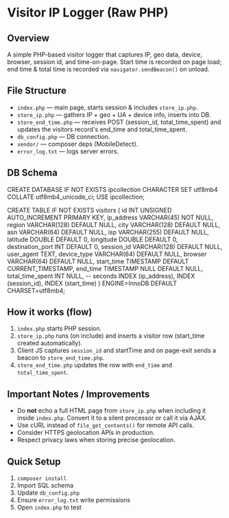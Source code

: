# Visitor IP Logger (Raw PHP)

## Overview
A simple PHP-based visitor logger that captures IP, geo data, device, browser, session id, and time-on-page. Start time is recorded on page load; end time & total time is recorded via `navigator.sendBeacon()` on unload.

## File Structure
- `index.php` — main page, starts session & includes `store_ip.php`.
- `store_ip.php` — gathers IP + geo + UA + device info, inserts into DB.
- `store_end_time.php` — receives POST (session_id, total_time_spent) and updates the visitors record's end_time and total_time_spent.
- `db_config.php` — DB connection.
- `vendor/` — composer deps (MobileDetect).
- `error_log.txt` — logs server errors.

## DB Schema
CREATE DATABASE IF NOT EXISTS ipcollection CHARACTER SET utf8mb4 COLLATE utf8mb4_unicode_ci;
USE ipcollection;

CREATE TABLE IF NOT EXISTS visitors (
  id INT UNSIGNED AUTO_INCREMENT PRIMARY KEY,
  ip_address VARCHAR(45) NOT NULL,
  region VARCHAR(128) DEFAULT NULL,
  city VARCHAR(128) DEFAULT NULL,
  asn VARCHAR(64) DEFAULT NULL,
  isp VARCHAR(255) DEFAULT NULL,
  latitude DOUBLE DEFAULT 0,
  longitude DOUBLE DEFAULT 0,
  destination_port INT DEFAULT 0,
  session_id VARCHAR(128) DEFAULT NULL,
  user_agent TEXT,
  device_type VARCHAR(64) DEFAULT NULL,
  browser VARCHAR(64) DEFAULT NULL,
  start_time TIMESTAMP DEFAULT CURRENT_TIMESTAMP,
  end_time TIMESTAMP NULL DEFAULT NULL,
  total_time_spent INT NULL, -- seconds
  INDEX (ip_address),
  INDEX (session_id),
  INDEX (start_time)
) ENGINE=InnoDB DEFAULT CHARSET=utf8mb4;


## How it works (flow)
1. `index.php` starts PHP session.
2. `store_ip.php` runs (on include) and inserts a visitor row (start_time created automatically).
3. Client JS captures `session_id` and startTime and on page-exit sends a beacon to `store_end_time.php`.
4. `store_end_time.php` updates the row with `end_time` and `total_time_spent`.

## Important Notes / Improvements
- Do **not** echo a full HTML page from `store_ip.php` when including it inside `index.php`. Convert it to a silent processor or call it via AJAX.
- Use cURL instead of `file_get_contents()` for remote API calls.
- Consider HTTPS geolocation APIs in production.
- Respect privacy laws when storing precise geolocation.

## Quick Setup
1. `composer install`
2. Import SQL schema
3. Update `db_config.php`
4. Ensure `error_log.txt` write permissions
5. Open `index.php` to test

